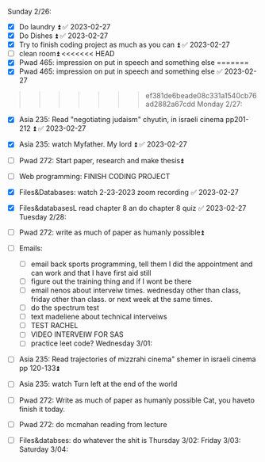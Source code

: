 Sunday 2/26:
- [x] Do laundry ⏫ ✅ 2023-02-27
- [x] Do Dishes ⏫ ✅ 2023-02-27
- [x] Try to finish coding project as much as you can ⏫ ✅ 2023-02-27
- [ ] clean room⏫ 
<<<<<<< HEAD
- [x] Pwad 465: impression on put in speech and something else 
=======
- [x] Pwad 465: impression on put in speech and something else ✅ 2023-02-27
>>>>>>> ef381de6beade08c331a1540cb76ad2882a67cdd
Monday 2/27:
 - [x] Asia 235: Read "negotiating judaism" chyutin, in israeli cinema pp201-212 ⏫ ✅ 2023-02-27
 - [x] Asia 235: watch Myfather. My lord ⏫ ✅ 2023-02-27
 - [ ] Pwad 272: Start paper, research and make thesis⏫  
 - [ ] Web programming: FINISH CODING PROJECT
 - [x] Files&Databases: watch 2-23-2023 zoom recording ✅ 2023-02-27
 - [x] Files&databasesL read chapter 8 an do chapter 8 quiz ✅ 2023-02-27
Tuesday 2/28:
- [ ] Pwad 272: write as much of paper as humanly possible⏫
- [ ] Emails:
	- [ ] email back sports programming, tell them I did the appointment and can work and that I have first aid still
	- [ ] figure out the training thing and if I wont be there
	- [ ] email nenos about interveiw times. wednesday other than class, friday other than class. or next week at the same times. 
	- [ ] do the spectrum test
	- [ ] text madeliene about technical interveiws
	- [ ] TEST RACHEL
	- [ ] VIDEO INTERVEIW FOR SAS
	- [ ] practice leet code?
Wednesday 3/01:
- [ ] Asia 235: Read trajectories of mizzrahi cinema" shemer in israeli cinema pp 120-133⏫ 
- [ ] Asia 235: watch Turn left at the end of the world
- [ ] Pwad 272: Write as much of paper as humanly possible Cat, you haveto finish it today. 
- [ ] Pwad 272: do mcmahan reading from lecture
- [ ] Files&databses: do whatever the shit is
Thursday 3/02:
Friday 3/03:
Saturday 3/04:

